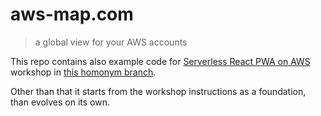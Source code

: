 # aws-map.com

> a global view for your AWS accounts

This repo contains also example code for [Serverless React PWA on AWS](https://github.com/fibo/Serverless-React-PWA-on-AWS) workshop in [this homonym branch](https://github.com/fibo/aws-map.com/tree/Serverless-React-PWA-on-AWS).

Other than that it starts from the workshop instructions as a foundation, than evolves on its own.
